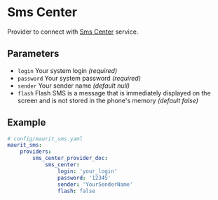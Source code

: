 # Sms Center

Provider to connect with [Sms Center](https://smsc.ru/) service.

## Parameters

 * `login` Your system login *(required)*
 * `password` Your system password *(required)*
 * `sender` Your sender name *(default null)*
 * `flash` Flash SMS is a message that is immediately displayed on the screen and is not stored in the phone's memory *(default false)*

## Example

``` yaml
# config/maurit_sms.yaml
maurit_sms:
    providers:
        sms_center_provider_doc:
            sms_center:
                login: 'your_login'
                password: '12345'
                sender: 'YourSenderName'
                flash: false
```